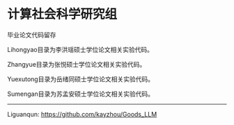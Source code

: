 # 计算社会科学研究组

毕业论文代码留存

Lihongyao目录为李洪瑶硕士学位论文相关实验代码。

Zhangyue目录为张悦硕士学位论文相关实验代码。

Yuexutong目录为岳绪同硕士学位论文相关实验代码。

Sumengan目录为苏孟安硕士学位论文相关实验代码。

---

Liguanqun: https://github.com/kayzhou/Goods_LLM




